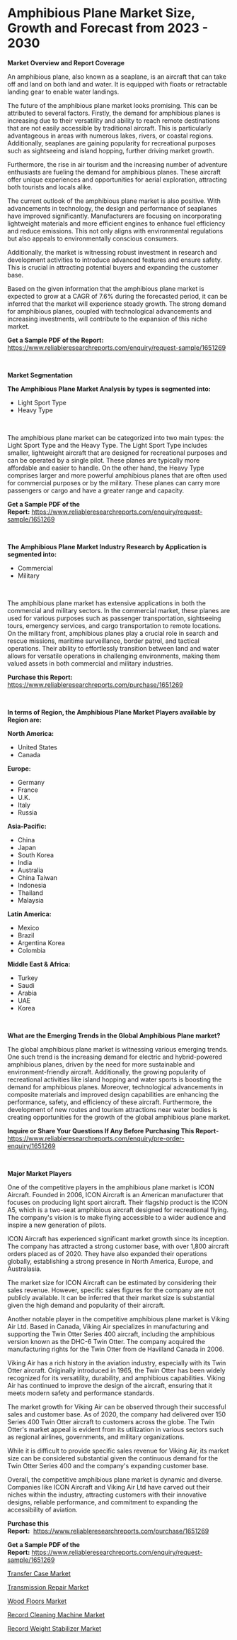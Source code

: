 <p><h1>Amphibious Plane Market Size, Growth and Forecast from 2023 - 2030</h1></p><p><strong>Market Overview and Report Coverage</strong></p>
<p><p>An amphibious plane, also known as a seaplane, is an aircraft that can take off and land on both land and water. It is equipped with floats or retractable landing gear to enable water landings.</p><p>The future of the amphibious plane market looks promising. This can be attributed to several factors. Firstly, the demand for amphibious planes is increasing due to their versatility and ability to reach remote destinations that are not easily accessible by traditional aircraft. This is particularly advantageous in areas with numerous lakes, rivers, or coastal regions. Additionally, seaplanes are gaining popularity for recreational purposes such as sightseeing and island hopping, further driving market growth.</p><p>Furthermore, the rise in air tourism and the increasing number of adventure enthusiasts are fueling the demand for amphibious planes. These aircraft offer unique experiences and opportunities for aerial exploration, attracting both tourists and locals alike.</p><p>The current outlook of the amphibious plane market is also positive. With advancements in technology, the design and performance of seaplanes have improved significantly. Manufacturers are focusing on incorporating lightweight materials and more efficient engines to enhance fuel efficiency and reduce emissions. This not only aligns with environmental regulations but also appeals to environmentally conscious consumers.</p><p>Additionally, the market is witnessing robust investment in research and development activities to introduce advanced features and ensure safety. This is crucial in attracting potential buyers and expanding the customer base.</p><p>Based on the given information that the amphibious plane market is expected to grow at a CAGR of 7.6% during the forecasted period, it can be inferred that the market will experience steady growth. The strong demand for amphibious planes, coupled with technological advancements and increasing investments, will contribute to the expansion of this niche market.</p></p>
<p><strong>Get a Sample PDF of the Report:</strong> <a href="https://www.reliableresearchreports.com/enquiry/request-sample/1651269">https://www.reliableresearchreports.com/enquiry/request-sample/1651269</a></p>
<p>&nbsp;</p>
<p><strong>Market Segmentation</strong></p>
<p><strong>The Amphibious Plane Market Analysis by types is segmented into:</strong></p>
<p><ul><li>Light Sport Type</li><li>Heavy Type</li></ul></p>
<p>&nbsp;</p>
<p><p>The amphibious plane market can be categorized into two main types: the Light Sport Type and the Heavy Type. The Light Sport Type includes smaller, lightweight aircraft that are designed for recreational purposes and can be operated by a single pilot. These planes are typically more affordable and easier to handle. On the other hand, the Heavy Type comprises larger and more powerful amphibious planes that are often used for commercial purposes or by the military. These planes can carry more passengers or cargo and have a greater range and capacity.</p></p>
<p><strong>Get a Sample PDF of the Report:</strong>&nbsp;<a href="https://www.reliableresearchreports.com/enquiry/request-sample/1651269">https://www.reliableresearchreports.com/enquiry/request-sample/1651269</a></p>
<p>&nbsp;</p>
<p><strong>The Amphibious Plane Market Industry Research by Application is segmented into:</strong></p>
<p><ul><li>Commercial</li><li>Military</li></ul></p>
<p>&nbsp;</p>
<p><p>The amphibious plane market has extensive applications in both the commercial and military sectors. In the commercial market, these planes are used for various purposes such as passenger transportation, sightseeing tours, emergency services, and cargo transportation to remote locations. On the military front, amphibious planes play a crucial role in search and rescue missions, maritime surveillance, border patrol, and tactical operations. Their ability to effortlessly transition between land and water allows for versatile operations in challenging environments, making them valued assets in both commercial and military industries.</p></p>
<p><strong>Purchase this Report:</strong>&nbsp; <a href="https://www.reliableresearchreports.com/purchase/1651269">https://www.reliableresearchreports.com/purchase/1651269</a></p>
<p>&nbsp;</p>
<p><strong>In terms of Region, the Amphibious Plane Market Players available by Region are:</strong></p>
<p>
    <p> <strong> North America: </strong>
        <ul>
            <li>United States</li>
            <li>Canada</li>
        </ul>
        </p> 
    <p> <strong> Europe: </strong>
        <ul>
            <li>Germany</li>
            <li>France</li>
            <li>U.K.</li>
            <li>Italy</li>
            <li>Russia</li>
        </ul>
        </p> 
    <p> <strong> Asia-Pacific: </strong>
        <ul>
            <li>China</li>
            <li>Japan</li>
            <li>South Korea</li>
            <li>India</li>
            <li>Australia</li>
            <li>China Taiwan</li>
            <li>Indonesia</li>
            <li>Thailand</li>
            <li>Malaysia</li>
        </ul>
        </p> 
    <p> <strong> Latin America: </strong>
        <ul>
            <li>Mexico</li>
            <li>Brazil</li>
            <li>Argentina Korea</li>
            <li>Colombia</li>
        </ul>
        </p> 
    <p> <strong> Middle East & Africa: </strong>
        <ul>
            <li>Turkey</li>
            <li>Saudi</li>
            <li>Arabia</li>
            <li>UAE</li>
            <li>Korea</li>
        </ul>
    </p>
    </p>
<p>&nbsp;</p>
<p><strong>What are the Emerging Trends in the Global Amphibious Plane market?</strong></p>
<p><p>The global amphibious plane market is witnessing various emerging trends. One such trend is the increasing demand for electric and hybrid-powered amphibious planes, driven by the need for more sustainable and environment-friendly aircraft. Additionally, the growing popularity of recreational activities like island hopping and water sports is boosting the demand for amphibious planes. Moreover, technological advancements in composite materials and improved design capabilities are enhancing the performance, safety, and efficiency of these aircraft. Furthermore, the development of new routes and tourism attractions near water bodies is creating opportunities for the growth of the global amphibious plane market.</p></p>
<p><strong>Inquire or Share Your Questions If Any Before Purchasing This Report</strong>- <a href="https://www.reliableresearchreports.com/enquiry/pre-order-enquiry/1651269">https://www.reliableresearchreports.com/enquiry/pre-order-enquiry/1651269</a></p>
<p>&nbsp;</p>
<p><strong>Major Market Players</strong></p>
<p><p>One of the competitive players in the amphibious plane market is ICON Aircraft. Founded in 2006, ICON Aircraft is an American manufacturer that focuses on producing light sport aircraft. Their flagship product is the ICON A5, which is a two-seat amphibious aircraft designed for recreational flying. The company's vision is to make flying accessible to a wider audience and inspire a new generation of pilots.</p><p>ICON Aircraft has experienced significant market growth since its inception. The company has attracted a strong customer base, with over 1,800 aircraft orders placed as of 2020. They have also expanded their operations globally, establishing a strong presence in North America, Europe, and Australasia.</p><p>The market size for ICON Aircraft can be estimated by considering their sales revenue. However, specific sales figures for the company are not publicly available. It can be inferred that their market size is substantial given the high demand and popularity of their aircraft. </p><p>Another notable player in the competitive amphibious plane market is Viking Air Ltd. Based in Canada, Viking Air specializes in manufacturing and supporting the Twin Otter Series 400 aircraft, including the amphibious version known as the DHC-6 Twin Otter. The company acquired the manufacturing rights for the Twin Otter from de Havilland Canada in 2006.</p><p>Viking Air has a rich history in the aviation industry, especially with its Twin Otter aircraft. Originally introduced in 1965, the Twin Otter has been widely recognized for its versatility, durability, and amphibious capabilities. Viking Air has continued to improve the design of the aircraft, ensuring that it meets modern safety and performance standards.</p><p>The market growth for Viking Air can be observed through their successful sales and customer base. As of 2020, the company had delivered over 150 Series 400 Twin Otter aircraft to customers across the globe. The Twin Otter's market appeal is evident from its utilization in various sectors such as regional airlines, governments, and military organizations.</p><p>While it is difficult to provide specific sales revenue for Viking Air, its market size can be considered substantial given the continuous demand for the Twin Otter Series 400 and the company's expanding customer base.</p><p>Overall, the competitive amphibious plane market is dynamic and diverse. Companies like ICON Aircraft and Viking Air Ltd have carved out their niches within the industry, attracting customers with their innovative designs, reliable performance, and commitment to expanding the accessibility of aviation.</p></p>
<p><strong>Purchase this Report:</strong>&nbsp;&nbsp;<a href="https://www.reliableresearchreports.com/purchase/1651269">https://www.reliableresearchreports.com/purchase/1651269</a></p>
<p></p>
<p><strong>Get a Sample PDF of the Report:</strong>&nbsp;<a href="https://www.reliableresearchreports.com/enquiry/request-sample/1651269">https://www.reliableresearchreports.com/enquiry/request-sample/1651269</a></p>
<p><p><a href="https://github.com/gdfhhhj/Market-Research-Report-List-1/blob/main/transfer-case-market.md">Transfer Case Market</a></p><p><a href="https://github.com/gulaimolin/Market-Research-Report-List-1/blob/main/transmission-repair-market.md">Transmission Repair Market</a></p><p><a href="https://medium.com/@stephenarmstrong52/wood-floors-market-share-evolution-and-market-growth-trends-2023-2030-d5430f548da8">Wood Floors Market</a></p><p><a href="https://medium.com/@nicholasgarcia1914/decoding-record-cleaning-machine-market-metrics-market-share-trends-and-growth-patterns-a11b384612a8">Record Cleaning Machine Market</a></p><p><a href="https://medium.com/@henrywheeler53/record-weight-stabilizer-market-furnishes-information-on-market-share-market-trends-and-market-c8bb024a7be2">Record Weight Stabilizer Market</a></p></p>